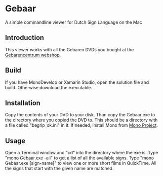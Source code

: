Gebaar
======

A simple commandline viewer for Dutch Sign Language on the Mac

## Introduction
This viewer works with all the Gebaren DVDs you bought at the [Gebarencentrum webshop](https://www.gebarencentrum.nl/winkel/gebaren-dvd-roms/). 

## Build
If you have MonoDevelop or Xamarin Studio, open the solution file and build. Otherwise download the  executable.

## Installation
Copy the contents of your DVD to your disk. Than copy the Gebaar.exe to the directory where you copied the DVD to. 
This should be a directory with a file called "begrip_ok.ini" in it.
If needed, install Mono from [Mono Project](http://www.mono-project.com/Main_Page).

## Usage
Open a Terminal window and "cd" into the directory where the exe is. 
Type "mono Gebaar.exe -all" to get a list of all the available signs. 
Type "mono Gebaar.exe [sign-name]" to view one or more short films in QuickTime. All the signs that start with the given name are matched.


